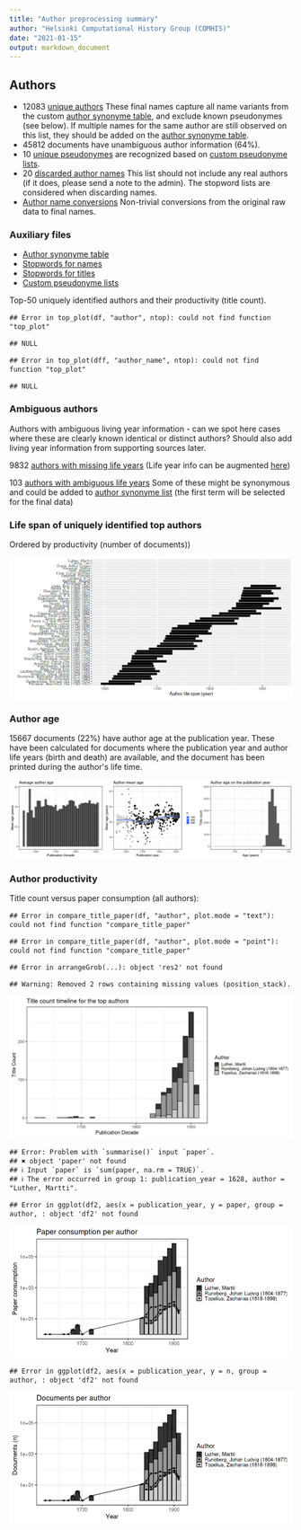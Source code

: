 ```yaml
---
title: "Author preprocessing summary"
author: "Helsinki Computational History Group (COMHIS)"
date: "2021-01-15"
output: markdown_document
---
```


## Authors

 * 12083 [unique authors](output.tables/author_accepted.csv) These final names capture all name variants from the custom [author synonyme table](https://github.com/COMHIS/fennica/blob/master/inst/extdata/ambiguous-authors.csv), and exclude known pseudonymes (see below). If multiple names for the same author are still observed on this list, they should be added on the [author synonyme table](https://github.com/COMHIS/fennica/blob/master/inst/extdata/ambiguous-authors.csv).
 * 45812 documents have unambiguous author information (64%). 
 * 10 [unique pseudonymes](output.tables/pseudonyme_accepted.csv) are recognized based on [custom pseudonyme lists](https://github.com/COMHIS/fennica/blob/master/inst/extdata/names/pseudonymes/custom_pseudonymes.csv).
 * 20 [discarded author names](output.tables/author_discarded.csv) This list should not include any real authors (if it does, please send a note to the admin). The stopword lists are considered when discarding names.
 * [Author name conversions](output.tables/author_conversion_nontrivial.csv) Non-trivial conversions from the original raw data to final names.


### Auxiliary files

 * [Author synonyme table](https://github.com/COMHIS/fennica/blob/master/inst/extdata/ambiguous-authors.csv)
 * [Stopwords for names](https://github.com/COMHIS/fennica/blob/master/inst/extdata/stopwords_for_names.csv)
 * [Stopwords for titles](https://github.com/COMHIS/fennica/blob/master/inst/extdata/stopwords_titles.csv)
 * [Custom pseudonyme lists](https://github.com/COMHIS/fennica/blob/master/inst/extdata/names/pseudonymes/custom_pseudonymes.csv)


Top-50 uniquely identified authors and their productivity (title count).


```
## Error in top_plot(df, "author", ntop): could not find function "top_plot"
```

```
## NULL
```

```
## Error in top_plot(dff, "author_name", ntop): could not find function "top_plot"
```

```
## NULL
```

### Ambiguous authors

Authors with ambiguous living year information - can we spot here
cases where these are clearly known identical or distinct authors?
Should also add living year information from supporting sources later.

9832 [authors with missing life years](output.tables/authors_missing_lifeyears.csv) (Life year info can be augmented [here](https://github.com/COMHIS/fennica/blob/master/inst/extdata/author_info.csv))

103 [authors with ambiguous life years](output.tables/author_life_ambiguous.csv) Some of these might be synonymous and could be added to [author synonyme list](https://github.com/COMHIS/fennica/blob/master/inst/extdata/ambiguous-authors.csv) (the first term will be selected for the final data)


### Life span of uniquely identified top authors

Ordered by productivity (number of documents))

![plot of chunk summaryauthorslife](figure_slides/summaryauthorslife-1.png)


### Author age

15667 documents (22%) have author age at the publication year. These have been calculated for documents where the publication year and author life years (birth and death) are available, and the document has been printed during the author's life time.


![plot of chunk author_age](figure_slides/author_age-1.png)




### Author productivity

Title count versus paper consumption (all authors):


```
## Error in compare_title_paper(df, "author", plot.mode = "text"): could not find function "compare_title_paper"
```

```
## Error in compare_title_paper(df, "author", plot.mode = "point"): could not find function "compare_title_paper"
```

```
## Error in arrangeGrob(...): object 'res2' not found
```



```
## Warning: Removed 2 rows containing missing values (position_stack).
```

![plot of chunk summaryTop10authorstimeline](figure_slides/summaryTop10authorstimeline-1.png)



```
## Error: Problem with `summarise()` input `paper`.
## ✖ object 'paper' not found
## ℹ Input `paper` is `sum(paper, na.rm = TRUE)`.
## ℹ The error occurred in group 1: publication_year = 1628, author = "Luther, Martti".
```

```
## Error in ggplot(df2, aes(x = publication_year, y = paper, group = author, : object 'df2' not found
```

![plot of chunk topauth](figure_slides/topauth-1.png)

```
## Error in ggplot(df2, aes(x = publication_year, y = n, group = author, : object 'df2' not found
```

![plot of chunk topauth](figure_slides/topauth-2.png)




